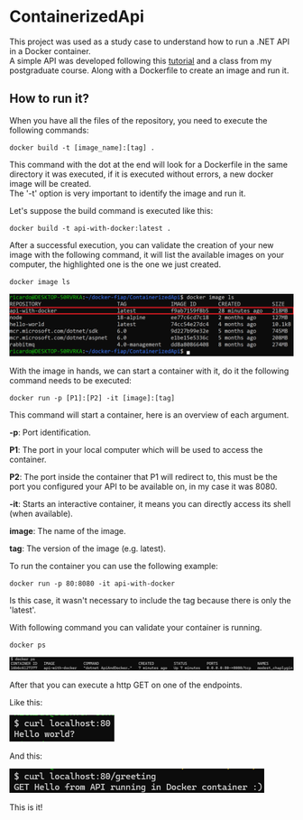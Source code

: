 # ContainerizedApi
This project was used as a study case to understand how to run a .NET API in a Docker container.  
A simple API was developed following this [tutorial](https://awswith.net/2021/11/01/running-asp-net-minimal-apis-with-docker/) and a class from my postgraduate course.
Along with a Dockerfile to create an image and run it.

## How to run it?
When you have all the files of the repository, you need to execute the following commands:

```
docker build -t [image_name]:[tag] .
```

This command with the dot at the end will look for a Dockerfile in the same directory it was executed, if it is executed without errors, a new docker image will be created.  
The '-t' option is very important to identify the image and run it.

Let's suppose the build command is executed like this:

```
docker build -t api-with-docker:latest .
```

After a successful execution, you can validate the creation of your new image with the following command, it will list the available images on your computer, the highlighted one is the one we just created.

```
docker image ls
```

![images on my computer](./images/docker_image_ls_result.png)

With the image in hands, we can start a container with it, do it the following command needs to be executed:

```
docker run -p [P1]:[P2] -it [image]:[tag]
```

This command will start a container, here is an overview of each argument.

**-p**: Port identification.

**P1**: The port in your local computer which will be used to access the container.

**P2**: The port inside the container that P1 will redirect to, this must be the port you configured your API to be available on, in my case it was 8080.

**-it**: Starts an interactive container, it means you can directly access its shell (when available).

**image**: The name of the image.

**tag**: The version of the image (e.g. latest).

To run the container you can use the following example:

```
docker run -p 80:8080 -it api-with-docker
```

Is this case, it wasn't necessary to include the tag because there is only the 'latest'.

With following command you can validate your container is running.

```
docker ps
```

![docker_ps_result](./images/docker_ps_result.png)

After that you can execute a http GET on one of the endpoints.

Like this:

![get_example_1](./images/get_example_1.png)

And this:

![get_example_2](./images/get_example_2.png)

This is it!